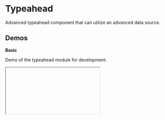 <script setup lang="ts">
    import TypeaheadDemo from './TypeaheadDemo.vue'
</script>

# Typeahead

Advanced typeahead component that can utilize an advanced data source.

## Demos

**Basic**

Demo of the typeahead module for development.

<iframe data-why class="w-full min-h-96">
    <TypeaheadDemo />
</iframe>

